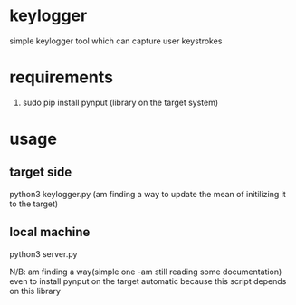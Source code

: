 # keylogger
simple keylogger tool which can capture user keystrokes


# requirements
1. sudo pip install pynput (library on the target system)

# usage

## target side
python3 keylogger.py (am finding a way to update the mean of initilizing it to the target)

## local machine
python3 server.py

N/B: am finding a way(simple one -am still reading some documentation) even to install pynput on the target automatic because this script depends on this library
